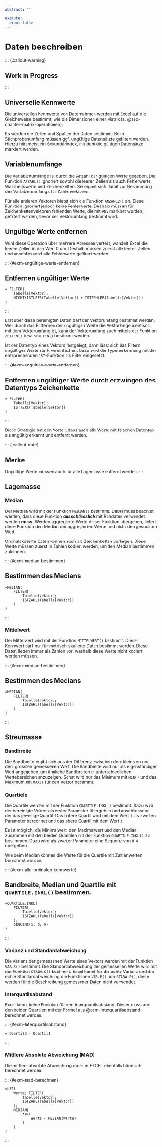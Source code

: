```yaml
---
abstract: ""

execute: 
  echo: false
---
```


# Daten beschreiben

::: {.callout-warning}
## Work in Progress
:::

## Universelle Kennwerte

Die universellen Kennwerte von Datenrahmen werden mit Excel auf die Gleicheweise bestimmt, wie die Dimensionen einer Matrix (s. @sec-chapter-matrix-operationen): 

Es werden die Zeilen und Spalten der Daten bestimmt. Beim Stichprobenumfang müssen ggf. ungültige Datensätzte gefiltert werden. Hierzu hilft meist ein Sekundärindex, mit dem die gültigen Datensätze markiert werden.

## Variablenumfänge

Die Variablenumfänge ist durch die Anzahl der gültigen Werte gegeben. Die Funktion `ANZAHL()` ignoriert sowohl die leeren Zellen als auch Fehlerwerte, Wahrheitswerte und Zeichenketten. Sie eignet sich damit zur Bestimmung des Variablenumfangs für Zahlenvektoren. 

Für alle anderen Vektoren bietet sich die Funktion `ANZAHL2()` an. Diese Funktion ignoriert jedoch keine Fehlerwerte. Deshalb müssen für Zeichenkettenvektoren fehlenden Werte, die mit `#NV` markiert wurden, gefiltert werden, bevor der Vektorumfang bestimmt wird. 

## Ungültige Werte entfernen

Wird diese Operation über mehrere Adressen verteilt, wandelt Excel die leeren Zellen in den Wert 0 um. Deshalb müssen zuerst alle leeren Zellen und anschliessend alle Fehlerwerte gefiltert werden.

::: {#exm-ungültige-werte-entfernen}
## Entfernen ungültiger Werte

```
= FILTER(
    Tabelle[Vektor]; 
    NICHT(ISTLEER(Tabelle[Vektor]) + ISTFEHLER(Tabelle[Vektor]))
)
```
:::

Erst über diese bereinigten Daten darf der Vektorumfang bestimmt werden. Weil durch das Entfernen der ungültigen Werte die Vektorlänge identisch mit dem Vektorumfang ist, kann der Vektorumfang auch mittels der Funktion `ZEILEN()` bzw. `SPALTEN()` bestimmt werden.

Ist der Datentyp eines Vektors festgelegt, dann lässt sich das Filtern ungültiger Werte stark vereinfachen. Dazu wird die Typenerkennung mit der entsprechenden `IST`-Funktion als Filter eingesetzt. 

::: {#exm-ungültige-werte-entfernen}
## Entfernen ungültiger Werte durch erzwingen des Datentyps Zeichenkette

```
= FILTER(
    Tabelle[Vektor]; 
    ISTTEXT(Tabelle[Vektor])
)
```
:::

Diese Strategie hat den Vorteil, dass auch alle Werte mit falschen Datentyp als ungültig erkannt und entfernt werden. 

::: {.callout-note}
## Merke

Ungültige Werte müssen auch für alle Lagemasse entfernt werden.
:::

## Lagemasse 

### Median

Der Median wird mit der Funktion `MEDIAN()` bestimmt. Dabei muss beachtet werden, dass diese Funktion ***ausschliesslich*** mit Rohdaten verwendet werden **muss**. Werden aggregierte Werte dieser Funktion übergeben, liefert diese Funktion den Median der aggregierten Werte und nicht den gesuchten Wert. 

Ordinalskalierte Daten können auch als Zeichenketten vorliegen. Diese Werte müssen zuerst in Zahlen kodiert werden, um den Median bestimmen zukönnen.

::: {#exm-median-bestimmen}
## Bestimmen des Medians
```
=MEDIAN(
    FILTER(
        Tabelle[Vektor]; 
        ISTZAHL(Tabelle[Vektor])
    )
)
```
:::

### Mittelwert

Der Mittelwert wird mit der Funktion `MITTELWERT()` bestimmt. Dieser Kennwert darf nur für metrisch-skalierte Daten bestimmt werden. Diese Daten liegen immer als Zahlen vor, weshalb diese Werte nicht kodiert werden müssen. 


::: {#exm-median-bestimmen}
## Bestimmen des Medians
```
=MEDIAN(
    FILTER(
        Tabelle[Vektor]; 
        ISTZAHL(Tabelle[Vektor])
    )
)
```
:::

## Streumasse

### Bandbreite

Die Bandbreite ergibt sich aus der Differenz zwischen dem kleinsten und dem grössten gemessenen Wert. Die Bandbreite wird nur als eigenständiger Wert angegeben, um ähnliche Bandbreiten in unterschiedlichen Wertebereichen anzuzeigen. Sonst wird nur das Minimum mit `MIN()` und das Maximum mit `MAX()` für den Vektor bestimmt. 

### Quartiele

Die Quartile werden mit der Funktion `QUARTILE.INKL()` bestimmt. Dazu wird der bereinigte Vektor als erster Parameter übergeben und anschliessend der das jeweilige Quartil. Das untere Quartil wird mit dem Wert `1` als zweiten Parameter berechnet und das obere Quartil mit dem Wert `3`.

Es ist möglich, die Minimalwert, den Maximalwert und den Median zusammen mit den beiden Quartilen mit der Funktion `QUARTILE.INKL()` zu bestimmen. Dazu wird als zweiter Parameter eine Sequenz von `0`-`4` übergeben.

Wie beim Median können die Werte für die Quartile mit Zahlenwerten berechnet werden. 

::: {#exm-alle-ordinalen-kennwerte}
## Bandbreite, Median und Quartile mit `QUARTILE.INKL()` bestimmen.
```
=QUARTILE.INKL(
    FILTER(
        Tabelle[Vektor]; 
        ISTZAHL(Tabelle[Vektor])
    );
    SEQUENZ(1; 5; 0)
)
```
:::

### Varianz und Standardabweichung

Die Varianz der gemessenen Werte eines Vektors werden mit der Funktion `VAR.S()` bestimmt. Die Standardabweichung der gemessenen Werte wird mit der Funktion `STABW.S()` bestimmt. Excel kennt für die echte Varianz und die echte Standardabweichung die Funktionen `VAR.P()` udn `STABW.P()`, diese werden für die Beschreibung gemessener Daten nicht verwendet. 

### Interquatilsabstand

Excel kennt keine Funktion für den Interquartilsabstand. Dieser muss aus den beiden Quartilen mit der Formel aus @exm-Interquartilsabstand berechnet werden.

::: {#exm-Interquartilsabstand}
```
= Quartil3 - Quartil1
```
:::

### Mittlere Absolute Abweichung (MAD)

Die mittlere absolute Abweichung muss in EXCEL ebenfalls händisch berechnet werden.

::: {#exm-mad-berechnen}
```
=LET(
    Werte; FILTER(
        Tabelle[Vektor]; 
        ISTZAHL(Tabelle[Vektor])
    ); 
    MEDIAN(
        ABS(
            Werte - MEDIAN(Werte)
        ) 
    )
)
```
:::
